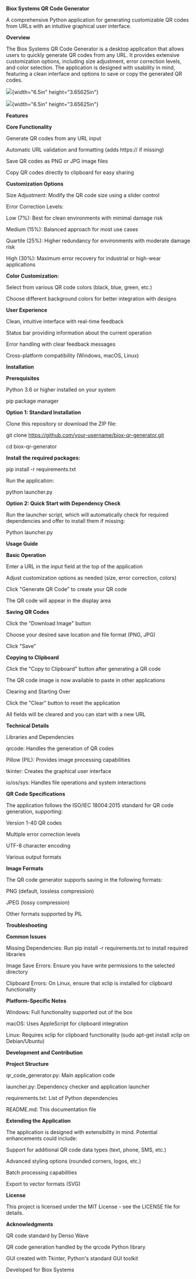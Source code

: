 **Biox Systems QR Code Generator**

A comprehensive Python application for generating customizable QR codes
from URLs with an intuitive graphical user interface.

**Overview**

The Biox Systems QR Code Generator is a desktop application that allows
users to quickly generate QR codes from any URL. It provides extensive
customization options, including size adjustment, error correction
levels, and color selection. The application is designed with usability
in mind, featuring a clean interface and options to save or copy the
generated QR codes.

![](vertopal_c3af2d3be4a546cda69ff64300fb4dfe/media/image1.png){width="6.5in"
height="3.65625in"}

![](vertopal_c3af2d3be4a546cda69ff64300fb4dfe/media/image2.png){width="6.5in"
height="3.65625in"}

**Features**

**Core Functionality**

Generate QR codes from any URL input

Automatic URL validation and formatting (adds https:// if missing)

Save QR codes as PNG or JPG image files

Copy QR codes directly to clipboard for easy sharing

**Customization Options**

Size Adjustment: Modify the QR code size using a slider control

Error Correction Levels:

Low (7%): Best for clean environments with minimal damage risk

Medium (15%): Balanced approach for most use cases

Quartile (25%): Higher redundancy for environments with moderate damage
risk

High (30%): Maximum error recovery for industrial or high-wear
applications

**Color Customization:**

Select from various QR code colors (black, blue, green, etc.)

Choose different background colors for better integration with designs

**User Experience**

Clean, intuitive interface with real-time feedback

Status bar providing information about the current operation

Error handling with clear feedback messages

Cross-platform compatibility (Windows, macOS, Linux)

**Installation**

**Prerequisites**

Python 3.6 or higher installed on your system

pip package manager

**Option 1: Standard Installation**

Clone this repository or download the ZIP file:

git clone https://github.com/your-username/biox-qr-generator.git

cd biox-qr-generator

**Install the required packages:**

pip install -r requirements.txt

Run the application:

python launcher.py

**Option 2: Quick Start with Dependency Check**

Run the launcher script, which will automatically check for required
dependencies and offer to install them if missing:

Python launcher.py

**Usage Guide**

**Basic Operation**

Enter a URL in the input field at the top of the application

Adjust customization options as needed (size, error correction, colors)

Click \"Generate QR Code\" to create your QR code

The QR code will appear in the display area

**Saving QR Codes**

Click the \"Download Image\" button

Choose your desired save location and file format (PNG, JPG)

Click \"Save\"

**Copying to Clipboard**

Click the \"Copy to Clipboard\" button after generating a QR code

The QR code image is now available to paste in other applications

Clearing and Starting Over

Click the \"Clear\" button to reset the application

All fields will be cleared and you can start with a new URL

**Technical Details**

Libraries and Dependencies

qrcode: Handles the generation of QR codes

Pillow (PIL): Provides image processing capabilities

tkinter: Creates the graphical user interface

io/os/sys: Handles file operations and system interactions

**QR Code Specifications**

The application follows the ISO/IEC 18004:2015 standard for QR code
generation, supporting:

Version 1-40 QR codes

Multiple error correction levels

UTF-8 character encoding

Various output formats

**Image Formats**

The QR code generator supports saving in the following formats:

PNG (default, lossless compression)

JPEG (lossy compression)

Other formats supported by PIL

**Troubleshooting**

**Common Issues**

Missing Dependencies: Run pip install -r requirements.txt to install
required libraries

Image Save Errors: Ensure you have write permissions to the selected
directory

Clipboard Errors: On Linux, ensure that xclip is installed for clipboard
functionality

**Platform-Specific Notes**

Windows: Full functionality supported out of the box

macOS: Uses AppleScript for clipboard integration

Linux: Requires xclip for clipboard functionality (sudo apt-get install
xclip on Debian/Ubuntu)

**Development and Contribution**

**Project Structure**

qr_code_generator.py: Main application code

launcher.py: Dependency checker and application launcher

requirements.txt: List of Python dependencies

README.md: This documentation file

**Extending the Application**

The application is designed with extensibility in mind. Potential
enhancements could include:

Support for additional QR code data types (text, phone, SMS, etc.)

Advanced styling options (rounded corners, logos, etc.)

Batch processing capabilities

Export to vector formats (SVG)

**License**

This project is licensed under the MIT License - see the LICENSE file
for details.

**Acknowledgments**

QR code standard by Denso Wave

QR code generation handled by the qrcode Python library

GUI created with Tkinter, Python\'s standard GUI toolkit

Developed for Biox Systems
